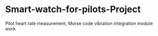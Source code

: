 # Smart-watch-for-pilots-Project
Pilot heart rate measurement, Morse code vibration integration module work
